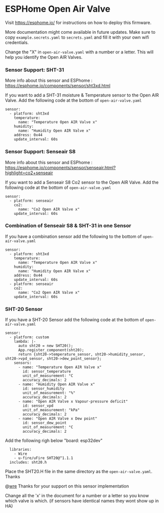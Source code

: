# ESPHome Open Air Valve

Visit https://esphome.io/ for instructions on how to deploy this firmware.

More documentation might come available in future updates. Make sure to copy `example.secrets.yaml` to `secrets.yaml` and fill it with your own wifi credentials.

Change the "X" in `open-air-valve.yaml` with a number or a letter. This will help you identify the Open AIR Valves.


### Sensor Support: SHT-31

More info about this sensor and ESPhome : https://esphome.io/components/sensor/sht3xd.html

If you want to add a SHT-31 moisture & Temperature sensor to the Open AIR Valve. Add the following code at the bottom of `open-air-valve.yaml` 

```
sensor:
  - platform: sht3xd
    temperature:
      name: "Temperature Open AIR Valve x"
    humidity:
      name: "Humidity Open AIR Valve x"
    address: 0x44
    update_interval: 60s
```

### Sensor Support: Senseair S8

More info about this sensor and ESPhome : https://esphome.io/components/sensor/senseair.html?highlight=co2+senseair

If you want to add a Senseair S8 Co2 sensor to the Open AIR Valve. Add the following code at the bottom of `open-air-valve.yaml` 

```
sensor:
  - platform: senseair
    co2:
      name: "Co2 Open AIR Valve x"
    update_interval: 60s
```

### Combination of Senseair S8 & SHT-31 in one Sensor

If you have a combination sensor add the following to the bottom of `open-air-valve.yaml` 

```
sensor:
  - platform: sht3xd
    temperature:
      name: "Temperature Open AIR Valve x"
    humidity:
      name: "Humidity Open AIR Valve x"
    address: 0x44
    update_interval: 60s
  - platform: senseair
    co2:
      name: "Co2 Open AIR Valve x"
    update_interval: 60s
```

### SHT-20 Sensor

If you have a SHT-20 Sensor add the following code at the bottom of `open-air-valve.yaml` 

```
sensor:
  - platform: custom
    lambda: |-
      auto sht20 = new SHT20();
      App.register_component(sht20);
      return {sht20->temperature_sensor, sht20->humidity_sensor, sht20->vpd_sensor, sht20->dew_point_sensor};
    sensors:
      - name: "Temperature Open AIR Valve x"
        id: sensor_temperature
        unit_of_measurement: °C
        accuracy_decimals: 2
      - name: "Humidity Open AIR Valve x"
        id: sensor_humidity
        unit_of_measurement: "%"
        accuracy_decimals: 2
      - name: "Open AIR Valve x Vapour-pressure deficit"
        id: sensor_vpd
        unit_of_measurement: "kPa"
        accuracy_decimals: 2
      - name: "Open AIR Valve x Dew point"
        id: sensor_dew_point
        unit_of_measurement: °C
        accuracy_decimals: 2

```
Add the following righ below "board: esp32dev" 
```
  libraries:
    - Wire
    - u-fire/uFire SHT20@^1.1.1
  includes: sht20.h
```

Place the SHT20.H file in the same directory as the `open-air-valve.yaml`.
Thanks 

@[wre](https://github.com/wrenoud) Thanks for your support on this sensor implementation

Change all the 'x' in the document for a number or a letter so you know which valve is which. (if sensors have identical names they wont show up in HA)

